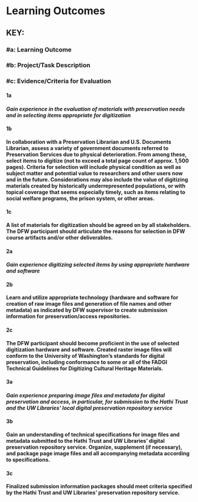 # **Learning Outcomes**

## **KEY:**

### **\#a: Learning Outcome**

### **\#b: Project/Task Description**

### **\#c: Evidence/Criteria for Evaluation**

#### **1a**

#### _**Gain experience in the evaluation of materials with preservation needs and in selecting items appropriate for digitization**_

#### **1b**

**In collaboration with a Preservation Librarian and U.S. Documents Librarian, assess a variety of government documents referred to Preservation Services due to physical deterioration. From among these, select items to digitize \(not to exceed a total page count of approx. 1,500 pages\). Criteria for selection will include physical condition as well as subject matter and potential value to researchers and other users now and in the future. Considerations may also include the value of digitizing materials created by historically underrepresented populations, or with topical coverage that seems especially timely, such as items relating to social welfare programs, the prison system, or other areas.**

#### **1c**

**A list of materials for digitization should be agreed on by all stakeholders. The DFW participant should articulate the reasons for selection in DFW course artifacts and/or other deliverables.**

#### **2a**

#### _**Gain experience digitizing selected items by using appropriate hardware and software**_

#### **2b**

**Learn and utilize appropriate technology \(hardware and software for creation of raw image files and generation of file names and other metadata\) as indicated by DFW supervisor to create submission information for preservation/access repositories.**

#### **2c**

**The DFW participant should become proficient in the use of selected digitization hardware and software. Created raster image files will conform to the University of Washington’s standards for digital preservation, including conformance to some or all of the FADGI Technical Guidelines for Digitizing Cultural Heritage Materials.**

#### **3a**

#### _**Gain experience preparing image files and metadata for digital preservation and access, in particular, for submission to the Hathi Trust and the UW Libraries’ local digital preservation repository service**_

#### **3b**

**Gain an understanding of technical specifications for image files and metadata submitted to the Hathi Trust and UW Libraries’ digital preservation repository service. Organize, supplement \(if necessary\), and package page image files and all accompanying metadata according to specifications.**

#### **3c**

**Finalized submission information packages should meet criteria specified by the Hathi Trust and UW Libraries’ preservation repository service.**


